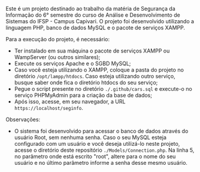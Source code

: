 Este é um projeto destinado ao trabalho da matéria de Segurança da Informação do 6° semestre do curso de Análise e Desenvolvimento de Sistemas do IFSP - Campus Capivari. O projeto foi desenvolvido utilizando a linguagem PHP, banco de dados MySQL e o pacote de serviços XAMPP.

Para a execução do projeto, é necessário:
- Ter instalado em sua máquina o pacote de serviços XAMPP ou WampServer (ou outros similares);
- Execute os serviços Apache e o SGBD MySQL;
- Caso você esteja utilizando o XAMPP, coloque a pasta do projeto no diretório `/opt/lampp/htdocs`. Caso esteja utilizando outro serviço, busque saber onde fica o diretório htdocs do seu serviço;
- Pegue o script presente no diretório `./.github/cars.sql` e execute-o no serviço PHPMyAdmin para a criação da base de dados;
- Após isso, acesse, em seu navegador, a URL `https://localhost/seginfo`.

Observações:
- O sistema foi desenvolvido para acessar o banco de dados através do usuário Root, sem nenhuma senha. Caso o seu MySQL esteja configurado com um usuário e você deseja utilizá-lo neste projeto, acesse o diretório deste repositório `./Models/Connection.php`. Na linha 5, no parâmetro onde está escrito "root", altere para o nome do seu usuário e no último parâmetro informe a senha desse mesmo usuário.
